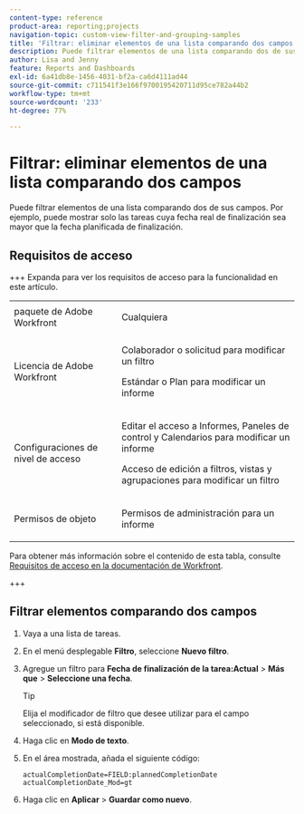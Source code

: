 ```yaml
---
content-type: reference
product-area: reporting;projects
navigation-topic: custom-view-filter-and-grouping-samples
title: 'Filtrar: eliminar elementos de una lista comparando dos campos'
description: Puede filtrar elementos de una lista comparando dos de sus campos. Por ejemplo, puede mostrar solo las tareas cuya fecha real de finalización sea mayor que la fecha planificada de finalización.
author: Lisa and Jenny
feature: Reports and Dashboards
exl-id: 6a41db8e-1456-4031-bf2a-ca6d4111ad44
source-git-commit: c711541f3e166f9700195420711d95ce782a44b2
workflow-type: tm+mt
source-wordcount: '233'
ht-degree: 77%

---
```


# Filtrar: eliminar elementos de una lista comparando dos campos

<!--Audited: 10/2024-->

Puede filtrar elementos de una lista comparando dos de sus campos. Por ejemplo, puede mostrar solo las tareas cuya fecha real de finalización sea mayor que la fecha planificada de finalización.

## Requisitos de acceso

+++ Expanda para ver los requisitos de acceso para la funcionalidad en este artículo. 

<table style="table-layout:auto"> 
 <col> 
 <col> 
 <tbody> 
  <tr> 
   <td role="rowheader">paquete de Adobe Workfront</td> 
   <td> <p>Cualquiera</p> </td> 
  </tr> 
  <tr> 
   <td role="rowheader">Licencia de Adobe Workfront</td> 
   <td> 
   <p>Colaborador o solicitud para modificar un filtro </p>
   <p>Estándar o Plan para modificar un informe</p>
  </tr> 
  <tr> 
   <td role="rowheader">Configuraciones de nivel de acceso</td> 
   <td> <p>Editar el acceso a Informes, Paneles de control y Calendarios para modificar un informe</p> <p>Acceso de edición a filtros, vistas y agrupaciones para modificar un filtro</p> </td> 
  </tr> 
  <tr> 
   <td role="rowheader">Permisos de objeto</td> 
   <td> <p>Permisos de administración para un informe</p>  </td> 
  </tr> 
 </tbody> 
</table>

Para obtener más información sobre el contenido de esta tabla, consulte [Requisitos de acceso en la documentación de Workfront](/help/quicksilver/administration-and-setup/add-users/access-levels-and-object-permissions/access-level-requirements-in-documentation.md).

+++

## Filtrar elementos comparando dos campos

1. Vaya a una lista de tareas.
1. En el menú desplegable **Filtro**, seleccione **Nuevo filtro**.

1. Agregue un filtro para **Fecha de finalización de la tarea:Actual** > **Más que** > **Seleccione una fecha**.

   >[!TIP]
   >
   >Elija el modificador de filtro que desee utilizar para el campo seleccionado, si está disponible.

1. Haga clic en **Modo de texto**.
1. En el área mostrada, añada el siguiente código:

   ```
   actualCompletionDate=FIELD:plannedCompletionDate
   actualCompletionDate_Mod=gt
   ```

1. Haga clic en **Aplicar** > **Guardar como nuevo**.
